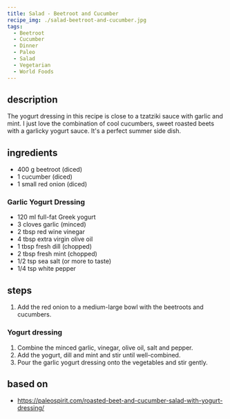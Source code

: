 ```yaml
---
title: Salad - Beetroot and Cucumber
recipe_img: ./salad-beetroot-and-cucumber.jpg
tags:
  - Beetroot
  - Cucumber
  - Dinner
  - Paleo
  - Salad
  - Vegetarian
  - World Foods
---
```


## description

The yogurt dressing in this recipe is close to a tzatziki sauce with garlic and mint. I just love the combination of cool cucumbers, sweet roasted beets with a garlicky yogurt sauce. It's a perfect summer side dish.

## ingredients

- 400 g beetroot (diced)
- 1 cucumber (diced)
- 1 small red onion (diced)

### Garlic Yogurt Dressing

- 120 ml full-fat Greek yogurt
- 3 cloves garlic (minced)
- 2 tbsp red wine vinegar
- 4 tbsp extra virgin olive oil
- 1 tbsp fresh dill (chopped)
- 2 tbsp fresh mint (chopped)
- 1/2 tsp sea salt (or more to taste)
- 1/4 tsp white pepper

## steps

1. Add the red onion to a medium-large bowl with the beetroots and cucumbers.

### Yogurt dressing

1. Combine the minced garlic, vinegar, olive oil, salt and pepper.
2. Add the yogurt, dill and mint and stir until well-combined.
3. Pour the garlic yogurt dressing onto the vegetables and stir gently.

## based on

- https://paleospirit.com/roasted-beet-and-cucumber-salad-with-yogurt-dressing/
